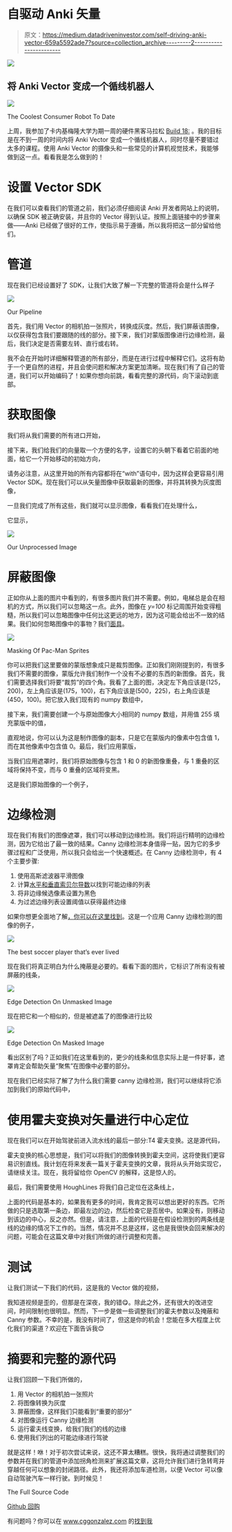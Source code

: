 # 自驱动 Anki 矢量

> 原文：<https://medium.datadriveninvestor.com/self-driving-anki-vector-659a5592ade7?source=collection_archive---------2----------------------->

[![](img/86413979187588e24a9bcdd2b4406eb3.png)](http://www.track.datadriveninvestor.com/1B9E)

## 将 Anki Vector 变成一个循线机器人

![](img/d9b36d8db9f334bdf1fb96d5c8302fe6.png)

The Coolest Consumer Robot To Date

上周，我参加了卡内基梅隆大学为期一周的硬件黑客马拉松 [Build 18:](http://www.build18.org/) 。我的目标是在不到一周的时间内将 Anki Vector 变成一个循线机器人，同时尽量不要错过太多的课程。使用 Anki Vector 的摄像头和一些常见的计算机视觉技术，我能够做到这一点。看看我是怎么做到的！

# 设置 Vector SDK

在我们可以查看我们的管道之前，我们必须仔细阅读 Anki 开发者网站上的说明，以确保 SDK 被正确安装，并且你的 Vector 得到认证。按照上面链接中的步骤来做——Anki 已经做了很好的工作，使指示易于遵循，所以我将把这一部分留给他们。

# 管道

现在我们已经设置好了 SDK，让我们大致了解一下完整的管道将会是什么样子

![](img/1813f5e4d00205cf01b5eb88168efd7d.png)

Our Pipeline

首先，我们用 Vector 的相机拍一张照片，转换成灰度。然后，我们屏蔽该图像，以仅获得包含我们要跟随的线的部分。接下来，我们对蒙版图像进行边缘检测，最后，我们决定是否需要左转、直行或右转。

我不会在开始时详细解释管道的所有部分，而是在进行过程中解释它们。这将有助于一个更自然的进程，并且会使问题和解决方案更加清晰。现在我们有了自己的管道，我们可以开始编码了！如果你想向前跳，看看完整的源代码，向下滚动到底部。

# 获取图像

我们将从我们需要的所有进口开始，

接下来，我们给我们的向量取一个方便的名字，设置它的头朝下看着它前面的地面，给它一个开始移动的初始方向，

请务必注意，从这里开始的所有内容都将在“with”语句中，因为这样会更容易引用 Vector SDK。现在我们可以从矢量图像中获取最新的图像，并将其转换为灰度图像，

一旦我们完成了所有这些，我们就可以显示图像，看看我们在处理什么，

它显示，

![](img/9132ce45b193a01faa6a0def66685d3c.png)

Our Unprocessed Image

# 屏蔽图像

正如你从上面的图片中看到的，有很多图片我们并不需要。例如，电梯总是会在相机的方式，所以我们可以忽略这一点。此外，图像在 *y=100* 标记周围开始变得粗糙，所以我们可以忽略图像中任何比这更远的地方，因为这可能会给出不一致的结果。我们如何忽略图像中的事物？我们[面具](https://en.wikipedia.org/wiki/Mask_(computing))。

![](img/5fe3a785924f0b9959cd1cc32f02e843.png)

Masking Of Pac-Man Sprites

你可以把我们这里要做的蒙版想象成只是裁剪图像。正如我们刚刚提到的，有很多我们不需要的图像，蒙版允许我们制作一个没有不必要的东西的新图像。首先，我们需要选择我们将要“裁剪”的四个角。我看了上面的图，决定左下角应该是(125，200)，左上角应该是(175，100)，右下角应该是(500，225)，右上角应该是(450，100)。把它放入我们现有的 numpy 数组中，

接下来，我们需要创建一个与原始图像大小相同的 numpy 数组，并用值 255 填充蒙版中的值，

直观地说，你可以认为这是制作图像的副本，只是它在蒙版内的像素中包含值 1，而在其他像素中包含值 0。最后，我们应用蒙版，

当我们应用遮罩时，我们将原始图像与包含 1 和 0 的新图像重叠，与 1 重叠的区域将保持不变，而与 0 重叠的区域将变黑。

这是我们原始图像的一个例子，

# 边缘检测

现在我们有我们的图像遮罩，我们可以移动到边缘检测。我们将运行精明的边缘检测，因为它给出了最一致的结果。Canny 边缘检测本身值得一贴，因为它的多步骤过程和广泛使用，所以我只会给出一个快速概述。在 Canny 边缘检测中，有 4 个主要步骤:

1.  使用高斯滤波器平滑图像
2.  计算[水平和垂直索贝尔导数](https://docs.opencv.org/2.4/doc/tutorials/imgproc/imgtrans/sobel_derivatives/sobel_derivatives.html)以找到可能边缘的列表
3.  将非边缘候选像素设置为黑色
4.  为过滤边缘列表设置阈值以获得最终边缘

如果你想更全面地了解[，你可以在这里找到](https://docs.opencv.org/3.4/da/d22/tutorial_py_canny.html)。这是一个应用 Canny 边缘检测的图像的例子，

![](img/ff6babfd64a10398a7ff6517be831a74.png)

The best soccer player that’s ever lived

现在我们将真正明白为什么掩蔽是必要的。看看下面的图片，它标识了所有没有被屏蔽的线条，

![](img/1cb8feecd446d84b402faed6389fe57a.png)

Edge Detection On Unmasked Image

现在把它和一个相似的，但是被遮盖了的图像进行比较

![](img/66478012266caa81f6a0738a2df24d66.png)

Edge Detection On Masked Image

看出区别了吗？正如我们在这里看到的，更少的线条和信息实际上是一件好事，遮罩肯定会帮助矢量“聚焦”在图像中必要的部分。

现在我们已经实际了解了为什么我们需要 canny 边缘检测，我们可以继续将它添加到我们的原始代码中，

# 使用霍夫变换对矢量进行中心定位

现在我们可以在开始驾驶前进入流水线的最后一部分:T4 霍夫变换。这是源代码，

霍夫变换的核心思想是，我们可以将我们的图像转换到霍夫空间，这将使我们更容易识别直线。我计划在将来发表一篇关于霍夫变换的文章，我将从头开始实现它，请继续关注。现在，我将留给你 OpenCV 的解释，这是惊人的。

最后，我们需要使用 HoughLines 将我们自己定位在这条线上，

上面的代码是基本的，如果我有更多的时间，我肯定我可以想出更好的东西。它所做的只是选取第一条边，即最左边的边，然后检查它是否居中。如果没有，则移动到该边的中心，反之亦然。但是，请注意，上面的代码是在假设检测到的两条线是线的边缘的情况下工作的。当然，情况并不总是这样，这也是我很快会回来解决的问题，可能会在这篇文章中对我们所做的进行调整和完善。

# 测试

让我们测试一下我们的代码，这是我的 Vector 做的视频，

我知道视频是歪的，但那是在深夜，我的错😋。除此之外，还有很大的改进空间，时间限制也很明显。然而，下一步是做一些调整我们的霍夫参数以及掩蔽和 Canny 参数。不幸的是，我没有时间了，但这是你的机会！您能在多大程度上优化我们的渠道？欢迎在下面告诉我😊

# 摘要和完整的源代码

让我们回顾一下我们所做的，

1.  用 Vector 的相机拍一张照片
2.  将图像转换为灰度
3.  屏蔽图像，这样我们只能看到“重要的部分”
4.  对图像运行 Canny 边缘检测
5.  运行霍夫线变换，给我们我们的线的边缘
6.  使用我们列出的可能边缘进行驾驶

就是这样！咻！对于初次尝试来说，这还不算太糟糕。很快，我将通过调整我们的参数并在我们的管道中添加拐角检测来扩展这篇文章，这将允许我们进行急转弯并穿越任何可以想象的封闭路径。此外，我还将添加车道检测，以便 Vector 可以像自动驾驶汽车一样行驶。到时候见！

The Full Source Code

[Github 回购](https://github.com/cggonzal/Self-Driving-Anki-Vector)

有问题吗？你可以在 www.cggonzalez.com 的[找到我](http://www.cggonzalez.com)